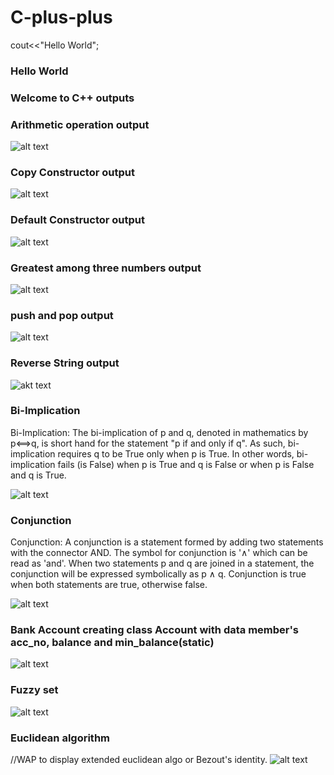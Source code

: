 # C-plus-plus

cout<<"Hello World";
### Hello World
### Welcome to C++ outputs

### Arithmetic operation output

![alt text](https://github.com/Aayush-Basnet/Photos/blob/33a4625d7859e82f64d2b6a4df0d22086a72adb9/arithmetic%20operation%20c++.png)

### Copy Constructor output

![alt text](https://github.com/Aayush-Basnet/Photos/blob/33a4625d7859e82f64d2b6a4df0d22086a72adb9/class%20copy%20constructor%20c++.png)

### Default Constructor output
![alt text](https://github.com/Aayush-Basnet/Photos/blob/2b24067c68de2d2541774a95382bc9829cca5709/default%20constructor.png)

### Greatest among three numbers output
![alt text](https://github.com/Aayush-Basnet/Photos/blob/4b24ca094a1cad77b29964f1b6acc3dfb837e009/greatest%20among%203%20numbers.png)

### push and pop output
![alt text](https://github.com/Aayush-Basnet/Photos/blob/4b24ca094a1cad77b29964f1b6acc3dfb837e009/push%20and%20pop.png)
 ### Reverse String output
 ![akt text](https://github.com/Aayush-Basnet/Photos/blob/ed98c185ddae752e31d8bd47c5605a1d3dd2b2fc/Reverse%20String.png)
 
### Bi-Implication 
Bi-Implication: 
The bi-implication of p and q, denoted in mathematics by p⟺q, is short hand for the statement "p if and only if q". As such, bi-implication requires q to be True only when p is True. In other words, bi-implication fails (is False) when p is True and q is False or when p is False and q is True.

![alt text](https://github.com/Aayush-Basnet/Photos/blob/597bead288118a6c10fe49d20660fedb13d25009/Bi-Implication.png)

### Conjunction 
Conjunction:
A conjunction is a statement formed by adding two statements with the connector AND. The symbol for conjunction is '∧' which can be read as 'and'. When two statements p and q are joined in a statement, the conjunction will be expressed symbolically as p ∧ q. Conjunction is true when both statements are true, otherwise false.

![alt text](https://github.com/Aayush-Basnet/Photos/blob/f8f99e1b3c1c62b3c2adeedda59ceca42d7d24d6/conjunction.png)

### Bank Account creating class Account with data member's acc_no, balance and min_balance(static)
![alt text](https://github.com/Aayush-Basnet/Photos/blob/f8f99e1b3c1c62b3c2adeedda59ceca42d7d24d6/bank%20account.png)

### Fuzzy set
![alt text](https://github.com/Aayush-Basnet/Photos/blob/8795c483e903471c1b680033d3a250c32297fd50/fuzzy%20set.png)

### Euclidean algorithm
//WAP to display extended euclidean algo or Bezout's identity.
![alt text](https://github.com/Aayush-Basnet/Photos/blob/38e05e94080b71f7e669e39c3bfac44f9ab0790c/euclidean.png)

